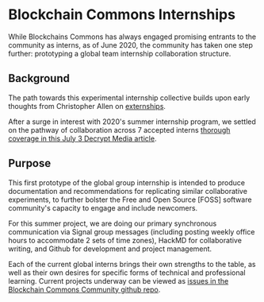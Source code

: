# Blockchain Commons Internships

While Blockchains Commons has always engaged promising entrants to the community as interns, as of June 2020, the community has taken one step further: prototyping a global team internship collaboration structure.

## Background

The path towards this experimental internship collective builds upon early thoughts from Christopher Allen on [externships](https://twitter.com/christophera/status/988856246349508609?s=21).

After a surge in interest with 2020's summer internship program, we settled on the pathway of collaboration across 7 accepted interns [thorough coverage in this July 3 Decrypt Media article](https://decrypt.co/34555/how-bitcoin-dev-hub-building-future-free-software).

## Purpose

This first prototype of the global group internship is intended to produce documentation and recommendations for replicating similar collaborative experiments, to further bolster the Free and Open Source [FOSS] software community's capacity to engage and include newcomers.

For this summer project, we are doing our primary synchronous communication via Signal group messages (including posting weekly office hours to accommodate 2 sets of time zones), HackMD for collaborative writing, and Github for development and project management.

Each of the current global interns brings their own strengths to the table, as well as their own desires for specific forms of technical and professional learning. Current projects underway can be viewed as [issues in the Blockchain Commons Community github repo](https://github.com/BlockchainCommons/BlockchainCommonsCommunity/issues).
